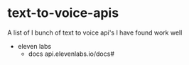 # text-to-voice-apis
A list of I bunch of text to voice api's I have found work well



- eleven labs
  - docs api.elevenlabs.io/docs#
  
